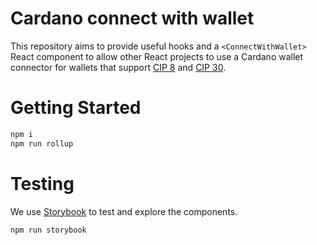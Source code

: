 # Cardano connect with wallet

This repository aims to provide useful hooks and a `<ConnectWithWallet>` React component to allow other React projects to use a Cardano wallet connector for wallets that support [CIP 8](https://cips.cardano.org/cips/cip8/) and [CIP 30](https://cips.cardano.org/cips/cip30/).

# Getting Started

```zsh
npm i
npm run rollup
```

# Testing

We use [Storybook](https://storybook.js.org/) to test and explore the components.

```zsh
npm run storybook
```
